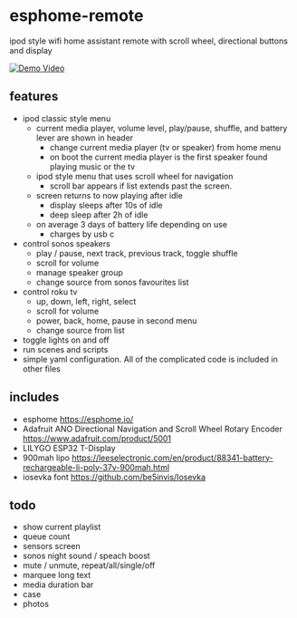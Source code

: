 # esphome-remote
ipod style wifi home assistant remote with scroll wheel, directional buttons and display

[![Demo Video](https://img.youtube.com/vi/Tg7Op2hr42o/default.jpg)](https://youtu.be/Tg7Op2hr42o)

## features
- ipod classic style menu
	- current media player, volume level, play/pause, shuffle, and battery lever are shown in header
		- change current media player (tv or speaker) from home menu
		- on boot the current media player is the first speaker found playing music or the tv
	- ipod style menu that uses scroll wheel for navigation
		- scroll bar appears if list extends past the screen. 
	- screen returns to now playing after idle
		- display sleeps after 10s of idle
		- deep sleep after 2h of idle
	- on average 3 days of battery life depending on use
		- charges by usb c
- control sonos speakers
	- play / pause, next track, previous track, toggle shuffle
	- scroll for volume
	- manage speaker group
	- change source from sonos favourites list
- control roku tv
	- up, down, left, right, select
	- scroll for volume
	- power, back, home, pause in second menu
	- change source from list
- toggle lights on and off
- run scenes and scripts
- simple yaml configuration. All of the complicated code is included in other files

## includes
- esphome https://esphome.io/
- Adafruit ANO Directional Navigation and Scroll Wheel Rotary Encoder https://www.adafruit.com/product/5001
- LILYGO ESP32 T-Display
- 900mah lipo https://leeselectronic.com/en/product/88341-battery-rechargeable-li-poly-37v-900mah.html
- iosevka font https://github.com/be5invis/Iosevka

## todo
- show current playlist
- queue count
- sensors screen
- sonos night sound / speach boost
- mute / unmute, repeat/all/single/off
- marquee long text
- media duration bar
- case
- photos
